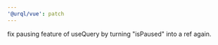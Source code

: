```yaml
---
'@urql/vue': patch
---
```


fix pausing feature of useQuery by turning "isPaused" into a ref again.
